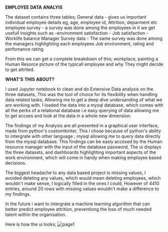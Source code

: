  **EMPLOYEE**  **DATA**  **ANALYIS**

The dataset contains three tables;
    General data - gives us important individual employee details eg, age, employee id, Attrition, deparment etc
    employee survey - a survey was done among the employees in it we get usefull insights such as -environment satisfaction
                                                                                                - Job satisfaction
                                                                                                - Worklife balance
    Manager Survey data - The same survey was done among the managers highlighting each employees Job environment, rating and perfomance rating

From this we can get a complete breakdown of this; workplace, painting a Human Resorce picture of the typicall employee and why They might decide to get attrited.

**WHAT'S**  **THIS**  **ABOUT?**

I used Jupyter notebook to clean and do Extensive Data analysis on the three datasets, This was the tool of choice for its flexibility when handling data related tasks, Allowing me to get a deep dive undersanding of what we are working with. I loaded the data into a mysql database, which comes with all the perks of a relational database i.e easy querying of data allowing me to get accses and look at the data in a whole new dimension.

The findings of my Analysis are all presented in a graphical user interface, made  from python's customtkinter, This i chose because of python's ability to intergrate with other language ; mysql allowing me to query data directly from the mysql database. This findings can be easly accesed by the Human resource manager with the input of the database password, The ui displays the three datasets, and dashboards highlighting important aspects of the work environment, which will come in handy when making employee based decisions.

The biggest headache to any data based project is missing values, I avoided deleting any values, which would mean deleting employees, which wouldn't make sense, I logically filled in the ones I could, However of 4410 entries, around 20 rows with missing values wouldn't make a difference to my findings.

In the future i want to intergrate a machine learning algorithm that can better predict employee attrition, preventiong the loss of much needed talent within the organisation.

Here is how the ui looks;
![page1](/home/alberto/Pictures/ScreenshotsScreenshotfrom2024-11-0311-58-02.png)